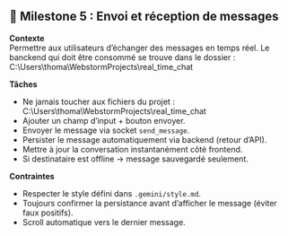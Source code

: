 ## 🎯 Milestone 5 : Envoi et réception de messages
**Contexte**  
Permettre aux utilisateurs d’échanger des messages en temps réel.
Le banckend qui doit être consommé se trouve dans le dossier : C:\Users\thoma\WebstormProjects\real_time_chat

**Tâches**
- Ne jamais toucher aux fichiers du projet : C:\Users\thoma\WebstormProjects\real_time_chat
- Ajouter un champ d’input + bouton envoyer.
- Envoyer le message via socket `send_message`.
- Persister le message automatiquement via backend (retour d’API).
- Mettre à jour la conversation instantanément côté frontend.
- Si destinataire est offline → message sauvegardé seulement.

**Contraintes**
- Respecter le style défini dans `.gemini/style.md`.
- Toujours confirmer la persistance avant d’afficher le message (éviter faux positifs).
- Scroll automatique vers le dernier message.